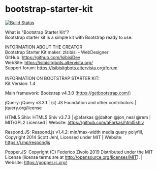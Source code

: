 # bootstrap-starter-kit
[![Build Status](https://travis-ci.org/IsibisiDev/bootstrap-starter-kit.svg?branch=master)](https://travis-ci.org/IsibisiDev/bootstrap-starter-kit)

What is "Bootstrap Starter Kit"?<br>
Bootstrap starter kit is a simple kit with Bootstrap ready to use.

INFORMATION ABOUT THE CREATOR<br>
Bootstrap Starter Kit maker: zIsibisi - WebDesigner<br>
GitHub: https://github.com/IsibisiDev<br>
WebSite: https://isibisitgbots.altervista.org/<br>
Support forum: https://isibisitgbots.altervista.org/forum<br>
<br>
INFORMATION ON BOOTSTRAP STARTER KIT:<br>
Kit Version: 1.4

Main framework: Bootstrap v4.3.0 (https://getbootstrap.com/)<br>

jQuery: jQuery v3.3.1 | (c) JS Foundation and other contributors | jquery.org/license<br>

HTML5 Shiv: HTML5 Shiv v3.7.3 | @afarkas @jdalton @jon_neal @rem | MIT/GPL2 Licensed | Website: https://github.com/aFarkas/html5shiv<br>

Respond.JS: Respond.js v1.4.2: min/max-width media query polyfill, Copyright 2014 Scott Jehl, Licensed under MIT | Website: https://j.mp/respondjs<br>

Popper.JS: Copyright (C) Federico Zivolo 2019 Distributed under the MIT License (license terms are at http://opensource.org/licenses/MIT). | Website: https://popper.js.org/

